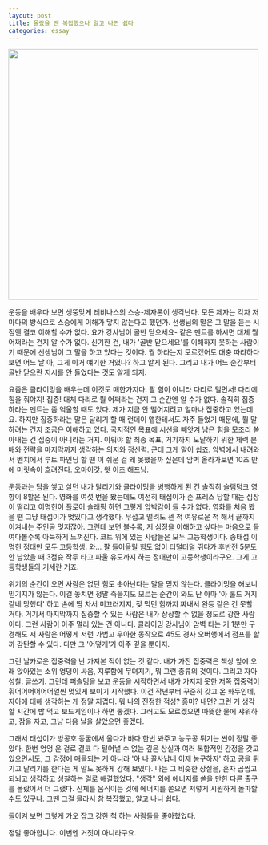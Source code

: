 ```yaml
---
layout: post
title: 몰랐을 땐 복잡했으나 알고 나면 쉽다
categories: essay
---
```


<img src="{{ site.baseurl }}/thumbnails/230313/thumbnail.jpeg" width="500" />

  운동을 배우다 보면 생뚱맞게 레비나스의 스승-제자론이 생각난다. 모든 제자는 각자 저마다의 방식으로 스승에게 이해가 닿지 않는다고 했던가. 선생님의 말은 그 말을 듣는 시점엔 결코 이해할 수가 없다. 요가 강사님이 골반 닫으세요- 같은 멘트를 하시면 대체 뭘 어쩌라는 건지 알 수가 없다. 신기한 건, 내가 '골반 닫으세요'를 이해하지 못하는 사람이기 때문에 선생님이 그 말을 하고 있다는 것이다. 뭘 하라는지 모르겠어도 대충 따라하다 보면 어느 날 아, 그게 이거 얘기한 거였나? 하고 알게 된다. 그리고 내가 어느 순간부터 골반 닫으란 지시를 안 들었다는 것도 알게 되지. 

  요즘은 클라이밍을 배우는데 이것도 매한가지다. 팔 힘이 아니라 다리로 밀면서! 다리에 힘을 줘야지! 집중! 대체 다리로 뭘 어쩌라는 건지 그 순간엔 알 수가 없다. 솔직히 집중하라는 멘트는 좀 억울할 때도 있다. 제가 지금 안 떨어지려고 얼마나 집중하고 있는데요. 하지만 집중하라는 말은 달리기 할 때 런데이 앱한테서도 자주 들었기 때문에, 뭘 말하려는 건지 조금은 이해하고 있다. 국지적인 목표에 시선을 빼앗겨 남은 힘을 모조리 쏟아내는 건 집중이 아니라는 거지. 이뤄야 할 최종 목표, 거기까지 도달하기 위한 체력 분배와 전략을 마지막까지 생각하는 의지와 정신력. 근데 그게 말이 쉽죠. 암벽에서 내려와서 벤치에서 루트 파인딩 할 땐 이 쉬운 걸 왜 못했을까 싶은데 암벽 올라가보면 10초 만에 머릿속이 흐려진다. 오마이갓. 왓 이즈 해프닝. 

  운동과는 담을 쌓고 살던 내가 달리기와 클라이밍을 병행하게 된 건 솔직히 슬램덩크 영향이 8할은 된다. 영화를 여섯 번을 봤는데도 여전히 태섭이가 존 프레스 당할 때는 심장이 떨리고 이명헌이 플로어 슬래핑 하면 그렇게 압박감이 들 수가 없다. 영화를 처음 봤을 땐 그냥 태섭이가 멋있다고 생각했다. 무섭고 떨려도 센 척 여유로운 척 해서 끝까지 이겨내는 주인공 멋지잖아. 그런데 보면 볼수록, 저 심정을 이해하고 싶다는 마음으로 들여다볼수록 아득하게 느껴진다. 코트 위에 있는 사람들은 모두 고등학생이다. 송태섭 이명헌 정대만 모두 고등학생. 와... 팔 들어올릴 힘도 없이 터덜터덜 뛰다가 후반전 5분도 안 남았을 때 3점슛 작두 타고 파울 유도까지 하는 정대만이 고등학생이라구요. 그게 고등학생들의 기세란 거죠. ​

  위기의 순간이 오면 사람은 없던 힘도 솟아난다는 말을 믿지 않는다. 클라이밍을 해보니 믿기지가 않는다. 이걸 놓치면 정말 죽을지도 모르는 순간이 와도 난 아마 '아 홀드 거지 같네 망했다' 하고 손에 땀 차서 미끄러지지, 젖 먹던 힘까지 짜내서 완등 같은 건 못할 거다. 거기서 마지막까지 집중할 수 있는 사람은 내가 상상할 수 없을 정도로 강한 사람이다. 그런 사람이 아주 멀리 있는 건 아니다. 클라이밍 강사님이 암벽 타는 거 1분만 구경해도 저 사람은 어떻게 저런 가볍고 우아한 동작으로 45도 경사 오버행에서 점프를 할까 감탄할 수 있다. 다만 그 '어떻게'가 아주 깊을 뿐이지. 

그런 날카로운 집중력을 난 가져본 적이 없는 것 같다. 내가 가진 집중력은 책상 앞에 오래 앉아있는 소위 엉덩이 싸움, 지루함에 무뎌지기, 뭐 그런 종류의 것이다. 그리고 자아성찰. 글쓰기. 그런데 퍼슬덩을 보고 운동을 시작하면서 내가 가지지 못한 저쪽 집중력이 훠어어어어어어얼씬 멋있게 보이기 시작했다. 이건 작년부터 꾸준히 갖고 온 화두인데, 자아에 대해 생각하는 게 정말 지겹다. 뭐 나의 진정한 적성? 흥미? 내면? 그런 거 생각할 시간에 밥 먹고 보드게임이나 하면 좋겠다. 그러고도 모르겠으면 따뜻한 물에 샤워하고, 잠을 자고, 그냥 다음 날을 살았으면 좋겠다.

  그래서 태섭이가 방공호 동굴에서 울다가 바다 한번 봐주고 농구공 튀기는 씬이 정말 좋았다. 한번 엉엉 운 걸로 결코 다 털어낼 수 없는 깊은 상실과 여러 복합적인 감정을 갖고 있으면서도, 그 감정에 매몰되는 게 아니라 '아 나 꼴사납네 이제 농구하자' 하고 공을 튀기고 달리기를 한다는 게 말도 못하게 강해 보였다. 나는 그 비슷한 상실을, 혼자 곱씹고 되뇌고 생각하고 성찰하는 걸로 해결했었다. "생각" 외에 에너지를 쏟을 만한 다른 출구를 몰랐어서 더 그랬다. 신체를 움직이는 것에 에너지를 쏟으면 저렇게 시원하게 돌파할 수도 있구나. 그땐 그걸 몰라서 참 복잡했고, 알고 나니 쉽다.

  돌이켜 보면 그렇게 가오 잡고 강한 척 하는 사람들을 좋아했었다. ​
  
  정말 좋아합니다. 이번엔 거짓이 아니라구요.
